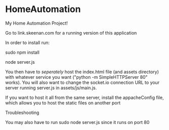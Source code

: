 HomeAutomation
==============

My Home Automation Project!

Go to link.skeenan.com for a running version of this application

In order to install run:

sudo npm install

node server.js

You then have to _seperately_ host the index.html file (and assets directory) with whatever service you want ("python -m SimpleHTTPServer 80" works). You will also want to change the socket.io connection URL to your server running server.js in assets/js/main.js.

If you want to host it all from the same server, install the appacheConfig file, which allows you to host the static files on another port

Troubleshooting

You may also have to run sudo node server.js since it runs on port 80